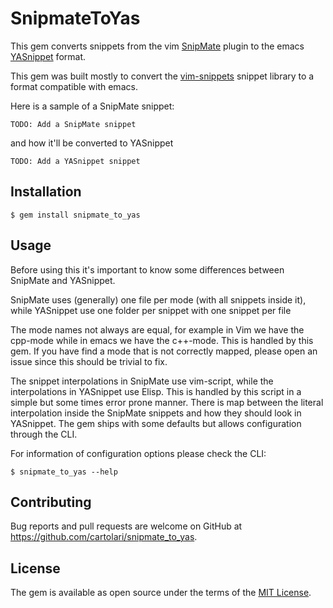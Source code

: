 # SnipmateToYas

This gem converts snippets from the vim
[SnipMate](https://github.com/garbas/vim-snipmate) plugin to the emacs
[YASnippet](https://github.com/capitaomorte/yasnippet) format.

This gem was built mostly to convert the
[vim-snippets](https://github.com/honza/vim-snippets) snippet library to a
format compatible with emacs.

Here is a sample of a SnipMate snippet:

```
TODO: Add a SnipMate snippet
```

and how it'll be converted to YASnippet

```
TODO: Add a YASnippet snippet
```

## Installation

    $ gem install snipmate_to_yas

## Usage

Before using this it's important to know some differences between SnipMate and
YASnippet.

SnipMate uses (generally) one file per mode (with all snippets inside it), while
YASnippet use one folder per snippet with one snippet per file

The mode names not always are equal, for example in Vim we have the cpp-mode
while in emacs we have the c++-mode. This is handled by this gem. If you have
find a mode that is not correctly mapped, please open an issue since this should
be trivial to fix.

The snippet interpolations in SnipMate use vim-script, while the interpolations
in YASnippet use Elisp. This is handled by this script in a simple but some
times error prone manner. There is map between the literal interpolation inside
the SnipMate snippets and how they should look in YASnippet. The gem ships with
some defaults but allows configuration through the CLI.

For information of configuration options please check the CLI:

    $ snipmate_to_yas --help


## Contributing

Bug reports and pull requests are welcome on GitHub at
https://github.com/cartolari/snipmate_to_yas.


## License

The gem is available as open source under the terms of the
[MIT License](http://opensource.org/licenses/MIT).
